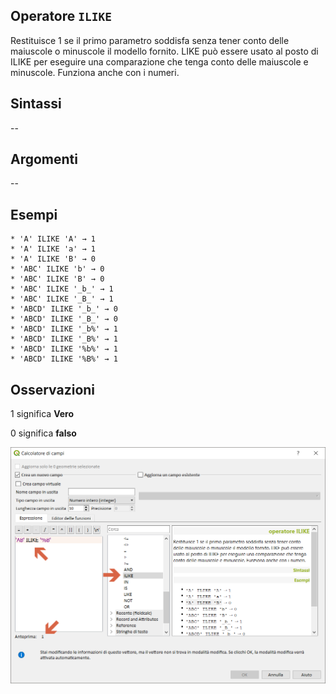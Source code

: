 ## Operatore `ILIKE`

Restituisce 1 se il primo parametro soddisfa senza tener conto delle maiuscole o minuscole il modello fornito. LIKE può essere usato al posto di ILIKE per eseguire una comparazione che tenga conto delle maiuscole e minuscole. Funziona anche con i numeri.

## Sintassi

--

## Argomenti
--
## Esempi
```
* 'A' ILIKE 'A' → 1
* 'A' ILIKE 'a' → 1
* 'A' ILIKE 'B' → 0
* 'ABC' ILIKE 'b' → 0
* 'ABC' ILIKE 'B' → 0
* 'ABC' ILIKE '_b_' → 1
* 'ABC' ILIKE '_B_' → 1
* 'ABCD' ILIKE '_b_' → 0
* 'ABCD' ILIKE '_B_' → 0
* 'ABCD' ILIKE '_b%' → 1
* 'ABCD' ILIKE '_B%' → 1
* 'ABCD' ILIKE '%b%' → 1
* 'ABCD' ILIKE '%B%' → 1
```

## Osservazioni

1 significa **Vero**

0 significa **falso**

<img src="/img/operatori/ILIKE1.png">
